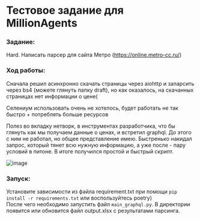 # Тестовое задание для MillionAgents

### Задание:

Hard. Написать парсер для сайта Метро (https://online.metro-cc.ru/)

### Ход работы:

<p>
    Сначала решил асинхронно скачать страницы через aiohttp и запарсить через bs4 (можете глянуть папку draft), 
    но как оказалось, на скачанных страницах нет информации о цене(
</p>
<p>
    Селениум использовать очень не хотелось, 
    будет работать не так быстро + потреблять больше ресурсов 
<p>
    Полез во вкладку нетворк, в инструментах разработчика, 
    что бы глянуть как мы получаем данные о ценах, и встретил graphql. До этого с ним не работал, но общее представление имею.
    Быстренько накидал запрос, который тянет всю нужную информацию, а уже после - пару условий в питоне. 
    В итоге получился простой и быстрый скрипт.
</p>

![image](https://github.com/iRespectOnlyYen/test-task-for-MA/assets/90966720/7df8b497-9ca7-4d3b-8b1c-fa98721f3fd2)



### Запуск:

Установите зависимости из файла requirement.txt при помощи `pip install -r requirements.txt` или воспользуйтесь
poetry) <br>
После чего необходимо запустить файл `main_graphql.py`. В директории появится или обновится файл output.xlsx с
результатами парсинга.
